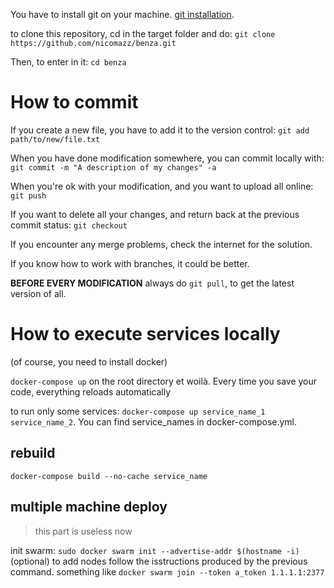 You have to install git on your machine. [git installation](http://bfy.tw/2LY7).

to clone this repository, cd in the target folder and do: `git clone https://github.com/nicomazz/benza.git`

Then, to enter in it: `cd benza`

# How to commit
If you create a new file, you have to add it to the version control: `git add path/to/new/file.txt`

When you have done modification somewhere, you can commit locally with: `git commit -m "A description of my changes" -a` 

When you're ok with your modification, and you want to upload all online: `git push`

If you want to delete all your changes, and return back at the previous commit status: `git checkout`

If you encounter any merge problems, check the internet for the solution.

If you know how to work with branches, it could be better.

**BEFORE EVERY MODIFICATION** always do `git pull`, to get the latest version of all.

# How to execute services locally
(of course, you need to install docker)

`docker-compose up` on the root directory et woilà. Every time you save your code, everything reloads automatically

to run only some services: `docker-compose up service_name_1 service_name_2`. You can find service_names in docker-compose.yml.


## rebuild
`docker-compose build --no-cache service_name`


## multiple machine deploy 
> this part is useless now

init swarm: `sudo docker swarm init --advertise-addr $(hostname -i)`
(optional) to add nodes follow the isstructions produced by the previous command.
something like `docker swarm join --token a_token 1.1.1.1:2377`